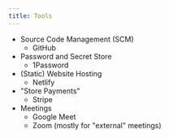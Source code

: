 ```yaml
---
title: Tools
---
```


* Source Code Management (SCM)
  * GitHub
* Password and Secret Store
  * 1Password
* (Static) Website Hosting
  * Netlify
* "Store Payments"
  * Stripe
* Meetings
  * Google Meet
  * Zoom (mostly for "external" meetings)
